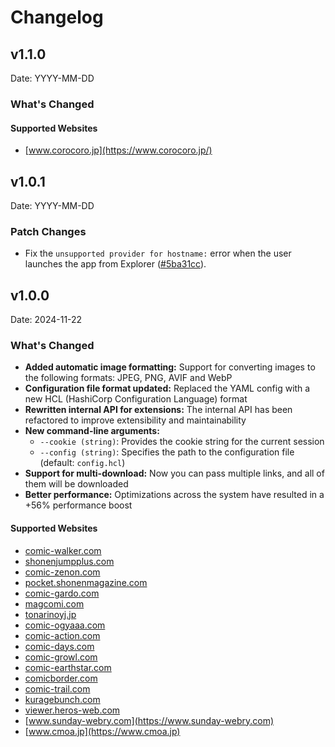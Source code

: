 # Changelog

<!--
To add a new release, copy from this template:

## v1.X.Y

Date: YYYY-MM-DD

### What's Changed

#### Big New Feature 1

#### Big New Feature 2

### Minor Changes

### Patch Changes

-->

## v1.1.0

Date: YYYY-MM-DD

### What's Changed

#### Supported Websites

- [www.corocoro.jp](https://www.corocoro.jp/)

## v1.0.1

Date: YYYY-MM-DD

### Patch Changes

- Fix the `unsupported provider for hostname:` error when the user launches the app from Explorer ([#5ba31cc](https://github.com/sekiju/mdl/commit/5ba31cc023d1abb9f92adfacb8319d2310ae2760)).

## v1.0.0

Date: 2024-11-22

### What's Changed

- **Added automatic image formatting:** Support for converting images to the following formats: JPEG, PNG, AVIF and WebP
- **Configuration file format updated:** Replaced the YAML config with a new HCL (HashiCorp Configuration Language) format
- **Rewritten internal API for extensions:** The internal API has been refactored to improve extensibility and maintainability
- **New command-line arguments:**
  - `--cookie (string)`: Provides the cookie string for the current session
  - `--config (string)`: Specifies the path to the configuration file (default: `config.hcl`)
- **Support for multi-download:** Now you can pass multiple links, and all of them will be downloaded
- **Better performance:** Optimizations across the system have resulted in a +56% performance boost

#### Supported Websites

- [comic-walker.com](https://comic-walker.com)
- [shonenjumpplus.com](https://shonenjumpplus.com)
- [comic-zenon.com](https://comic-zenon.com)
- [pocket.shonenmagazine.com](https://pocket.shonenmagazine.com)
- [comic-gardo.com](https://comic-gardo.com)
- [magcomi.com](https://magcomi.com)
- [tonarinoyj.jp](https://tonarinoyj.jp)
- [comic-ogyaaa.com](https://comic-ogyaaa.com)
- [comic-action.com](https://comic-action.com)
- [comic-days.com](https://comic-days.com)
- [comic-growl.com](https://comic-growl.com)
- [comic-earthstar.com](https://comic-earthstar.com)
- [comicborder.com](https://comicborder.com)
- [comic-trail.com](https://comic-trail.com)
- [kuragebunch.com](https://kuragebunch.com)
- [viewer.heros-web.com](https://viewer.heros-web.com)
- [www.sunday-webry.com](https://www.sunday-webry.com)
- [www.cmoa.jp](https://www.cmoa.jp)
